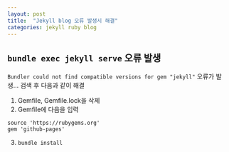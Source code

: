```yaml
---
layout: post
title:  "Jekyll blog 오류 발생시 해결"
categories: jekyll ruby blog
---
```


## `bundle exec jekyll serve` 오류 발생
`Bundler could not find compatible versions for gem "jekyll"` 오류가 발생... 검색 후 다음과 같이 해결

1. Gemfile, Gemfile.lock을 삭제
2.  Gemfile에 다음을 입력
```
source 'https://rubygems.org'
gem 'github-pages'
```
3. `bundle install`
